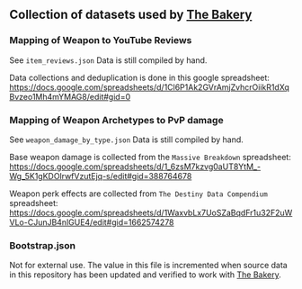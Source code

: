 ## Collection of datasets used by [The Bakery](https://bread.report)

### Mapping of Weapon to YouTube Reviews

See `item_reviews.json`
Data is still compiled by hand.

Data collections and deduplication is done in this google spreadsheet:
https://docs.google.com/spreadsheets/d/1Cl6P1Ak2GVrAmjZvhcrOiikR1dXqBvzeo1Mh4mYMAG8/edit#gid=0


### Mapping of Weapon Archetypes to PvP damage

See `weapon_damage_by_type.json`
Data is still compiled by hand.

Base weapon damage is collected from the `Massive Breakdown` spreadsheet:
https://docs.google.com/spreadsheets/d/1_6zsM7kzvg0aUT8YtM_-Wg_5K1gKDOlrwfVzutEjq-s/edit#gid=388764678

Weapon perk effects are collected from `The Destiny Data Compendium` spreadsheet:
https://docs.google.com/spreadsheets/d/1WaxvbLx7UoSZaBqdFr1u32F2uWVLo-CJunJB4nlGUE4/edit#gid=1662574278

### Bootstrap.json

Not for external use.
The value in this file is incremented when source data in this repository has been updated and verified to work with [The Bakery](https://bread.report).
